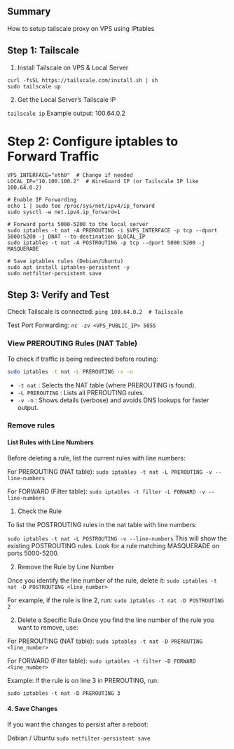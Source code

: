 ## Summary

How to setup tailscale proxy on VPS using IPtables

## Step 1: Tailscale 

1. Install Tailscale on VPS & Local Server

```shell
curl -fsSL https://tailscale.com/install.sh | sh
sudo tailscale up
```
2. Get the Local Server’s Tailscale IP

`tailscale ip`
Example output: 100.64.0.2

# Step 2: Configure iptables to Forward Traffic

```shell
VPS_INTERFACE="eth0"  # Change if needed
LOCAL_IP="10.100.100.2"  # WireGuard IP (or Tailscale IP like 100.64.0.2)

# Enable IP Forwarding
echo 1 | sudo tee /proc/sys/net/ipv4/ip_forward
sudo sysctl -w net.ipv4.ip_forward=1

# Forward ports 5000-5200 to the local server
sudo iptables -t nat -A PREROUTING -i $VPS_INTERFACE -p tcp --dport 5000:5200 -j DNAT --to-destination $LOCAL_IP
sudo iptables -t nat -A POSTROUTING -p tcp --dport 5000:5200 -j MASQUERADE

# Save iptables rules (Debian/Ubuntu)
sudo apt install iptables-persistent -y
sudo netfilter-persistent save
```

## Step 3: Verify and Test

Check Tailscale is connected:
`ping 100.64.0.2  # Tailscale`

Test Port Forwarding:
`nc -zv <VPS_PUBLIC_IP> 5055`

###


### View PREROUTING Rules (NAT Table)
To check if traffic is being redirected before routing:

```sh
sudo iptables -t nat -L PREROUTING -v -n
```

* `-t nat` : Selects the NAT table (where PREROUTING is found).
* `-L PREROUTING` : Lists all PREROUTING rules.
* `-v -n` : Shows details (verbose) and avoids DNS lookups for faster output.


### Remove rules

#### List Rules with Line Numbers

Before deleting a rule, list the current rules with line numbers:

For PREROUTING (NAT table):
`sudo iptables -t nat -L PREROUTING -v --line-numbers`

For FORWARD (Filter table):
`sudo iptables -t filter -L FORWARD -v --line-numbers`

1. Check the Rule

To list the POSTROUTING rules in the nat table with line numbers:

`sudo iptables -t nat -L POSTROUTING -v --line-numbers`
This will show the existing POSTROUTING rules.
Look for a rule matching MASQUERADE on ports 5000-5200.

2. Remove the Rule by Line Number

Once you identify the line number of the rule, delete it:
`sudo iptables -t nat -D POSTROUTING <line_number>`

For example, if the rule is line 2, run:
`sudo iptables -t nat -D POSTROUTING 2`

2. Delete a Specific Rule
Once you find the line number of the rule you want to remove, use:

For PREROUTING (NAT table):
`sudo iptables -t nat -D PREROUTING <line_number>`

For FORWARD (Filter table):
`sudo iptables -t filter -D FORWARD <line_number>`

Example: If the rule is on line 3 in PREROUTING, run:

`sudo iptables -t nat -D PREROUTING 3`

#### 4. Save Changes

If you want the changes to persist after a reboot:

Debian / Ubuntu
`sudo netfilter-persistent save` 